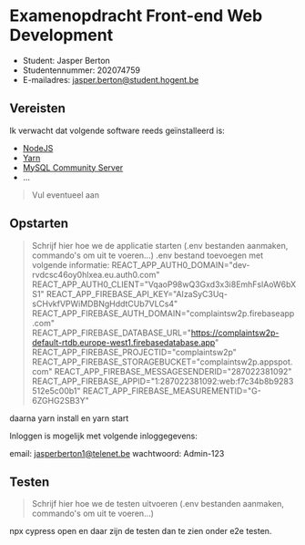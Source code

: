 # Examenopdracht Front-end Web Development

- Student: Jasper Berton
- Studentennummer: 202074759
- E-mailadres: jasper.berton@student.hogent.be

## Vereisten

Ik verwacht dat volgende software reeds geïnstalleerd is:

- [NodeJS](https://nodejs.org)
- [Yarn](https://yarnpkg.com)
- [MySQL Community Server](https://dev.mysql.com/downloads/mysql/)
- ...

> Vul eventueel aan

## Opstarten

> Schrijf hier hoe we de applicatie starten (.env bestanden aanmaken, commando's om uit te voeren...)
.env bestand toevoegen met volgende informatie:
REACT_APP_AUTH0_DOMAIN="dev-rvdcsc46oy0hlxea.eu.auth0.com"
REACT_APP_AUTH0_CLIENT="VqaoP98wQ3Gxd3x3i8EmhFslAoW6bXS1"
REACT_APP_FIREBASE_API_KEY="AIzaSyC3Uq-sCHvkfVPWiMDBNgHddtCUb7VLCs4"
REACT_APP_FIREBASE_AUTH_DOMAIN="complaintsw2p.firebaseapp.com"
REACT_APP_FIREBASE_DATABASE_URL="https://complaintsw2p-default-rtdb.europe-west1.firebasedatabase.app"
REACT_APP_FIREBASE_PROJECTID="complaintsw2p"
REACT_APP_FIREBASE_STORAGEBUCKET="complaintsw2p.appspot.com"
REACT_APP_FIREBASE_MESSAGESENDERID="287022381092"
REACT_APP_FIREBASE_APPID="1:287022381092:web:f7c34b8b9283512e5c00b1"
REACT_APP_FIREBASE_MEASUREMENTID="G-6ZGHG2SB3Y"

daarna yarn install en yarn start

Inloggen is mogelijk met volgende inloggegevens:

email: jasperberton1@telenet.be
wachtwoord: Admin-123


## Testen

> Schrijf hier hoe we de testen uitvoeren (.env bestanden aanmaken, commando's om uit te voeren...)

npx cypress open en daar zijn de testen dan te zien onder e2e testen.